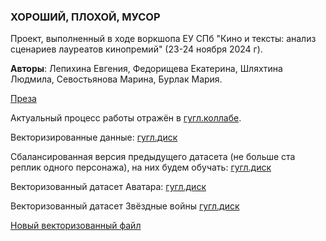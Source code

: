 ### ХОРОШИЙ, ПЛОХОЙ, МУСОР 
Проект, выполненный в ходе воркшопа ЕУ СПб "Кино и тексты: анализ сценариев лауреатов кинопремий" (23-24 ноября 2024 г).

**Авторы**: Лепихина Евгения, Федорищева Екатерина, Шляхтина Людмила, Севостьянова Марина, Бурлак Мария.

[Преза](https://docs.google.com/presentation/d/1WnL0FhiG9Xq4asZ3yV6OWqLqZM4NgGN9/edit?usp=sharing&ouid=111633022633955369603&rtpof=true&sd=true)

Актуальный процесс работы отражён в [гугл.коллабе](https://colab.research.google.com/drive/1VY2MxfhpexdwabRNcvKpBRAwvxSj9nwy?usp=sharing).

Векторизированные данные: [гугл.диск](https://drive.google.com/file/d/1Pkcb2_RevrdNX3YmEOA6fLGVuyDkul9h/view?usp=sharing)

Сбалансированная версия предыдущего датасета (не больше ста реплик одного персонажа), на них будем обучать: [гугл.диск](https://drive.google.com/file/d/1I7hDij_wpbxSU4jAOe0FLvAlmgpKpVR2/view?usp=sharing)

Векторизованный датасет Аватара: [гугл.диск](https://drive.google.com/file/d/1bYaUvXlaPPqbDywUtIDNBi-692CYnYvN/view?usp=sharing)

Векторизованный датасет Звёздные войны [гугл.диск](https://drive.google.com/file/d/1Z7INsd1kqr7a9ijE93zojQMtVHe_stB6/view?usp=sharing)


[Новый векторизованный файл](https://drive.google.com/file/d/1WHGmI5wXjd2W-Ijqp95Ni8oco1XkOze2/view?usp=sharing)
